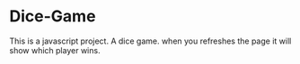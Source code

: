 # Dice-Game
This is a javascript project. A dice game. when you refreshes the page it will show which player wins.
